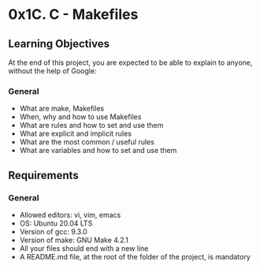 # 0x1C. C - Makefiles

## Learning Objectives

At the end of this project, you are expected to be able to explain to anyone, without the help of Google:
### General

   - What are make, Makefiles
   - When, why and how to use Makefiles
   - What are rules and how to set and use them
   - What are explicit and implicit rules
   - What are the most common / useful rules
   - What are variables and how to set and use them

## Requirements
### General

   - Allowed editors: vi, vim, emacs
   - OS: Ubuntu 20.04 LTS
   - Version of gcc: 9.3.0
   - Version of make: GNU Make 4.2.1
   - All your files should end with a new line
   - A README.md file, at the root of the folder of the project, is mandatory
